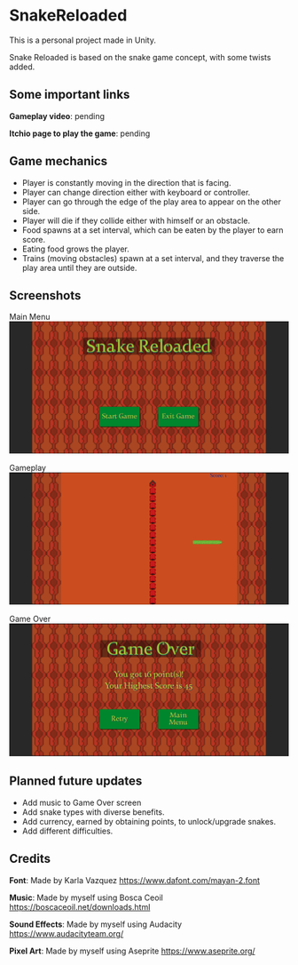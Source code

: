 # SnakeReloaded

This is a personal project made in Unity.

Snake Reloaded is based on the snake game concept, with some twists added.

## Some important links

**Gameplay video**: pending

**Itchio page to play the game**: pending

## Game mechanics
* Player is constantly moving in the direction that is facing.
* Player can change direction either with keyboard or controller.
* Player can go through the edge of the play area to appear on the other side.
* Player will die if they collide either with himself or an obstacle.
* Food spawns at a set interval, which can be eaten by the player to earn score.
* Eating food grows the player.
* Trains (moving obstacles) spawn at a set interval, and they traverse the play area until they are outside.

## Screenshots

Main Menu
![Main menu](./screenshots/SS_SnakeReloaded_MainMenu1.png)

Gameplay
![Gameplay](./screenshots/SS_SnakeReloaded_GamePlay1.png)

Game Over
![Game over](./screenshots/SS_SnakeReloaded_GameOver1.png)

## Planned future updates
* Add music to Game Over screen
* Add snake types with diverse benefits.
* Add currency, earned by obtaining points, to unlock/upgrade snakes.
* Add different difficulties.

## Credits

**Font**: Made by Karla Vazquez 
https://www.dafont.com/mayan-2.font

**Music**: Made by myself using Bosca Ceoil
https://boscaceoil.net/downloads.html

**Sound Effects**: Made by myself using Audacity
https://www.audacityteam.org/

**Pixel Art**: Made by myself using Aseprite
https://www.aseprite.org/
